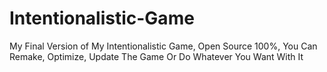 # Intentionalistic-Game
My Final Version of My Intentionalistic Game, Open Source 100%, You Can Remake, Optimize, Update The Game Or Do Whatever You Want With It

